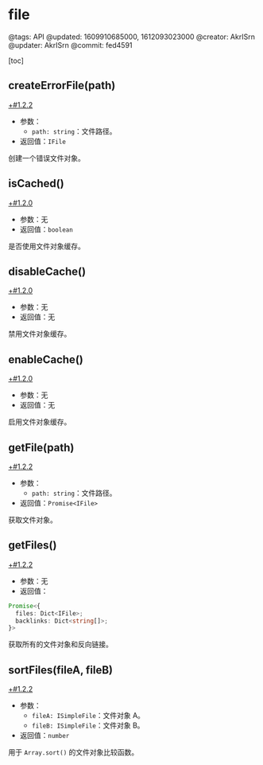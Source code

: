 # file

@tags: API
@updated: 1609910685000, 1612093023000
@creator: AkrISrn
@updater: AkrISrn
@commit: fed4591

[toc]

## createErrorFile(path)

[+#1.2.2](/snippets/version-when-last-update.md)

- 参数：
    - `path: string`：文件路径。
- 返回值：`IFile`

创建一个错误文件对象。

## isCached()

[+#1.2.0](/snippets/version-when-last-update.md)

- 参数：无
- 返回值：`boolean`

是否使用文件对象缓存。

## disableCache()

[+#1.2.0](/snippets/version-when-last-update.md)

- 参数：无
- 返回值：无

禁用文件对象缓存。

## enableCache()

[+#1.2.0](/snippets/version-when-last-update.md)

- 参数：无
- 返回值：无

启用文件对象缓存。

## getFile(path)

[+#1.2.2](/snippets/version-when-last-update.md)

- 参数：
    - `path: string`：文件路径。
- 返回值：`Promise<IFile>`

获取文件对象。

## getFiles()

[+#1.2.2](/snippets/version-when-last-update.md)

- 参数：无
- 返回值：

```ts
Promise<{
  files: Dict<IFile>;
  backlinks: Dict<string[]>;
}>
```

获取所有的文件对象和反向链接。

## sortFiles(fileA, fileB)

[+#1.2.2](/snippets/version-when-last-update.md)

- 参数：
    - `fileA: ISimpleFile`：文件对象 A。
    - `fileB: ISimpleFile`：文件对象 B。
- 返回值：`number`

用于 `Array.sort()` 的文件对象比较函数。
